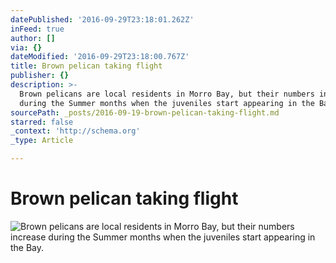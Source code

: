 ```yaml
---
datePublished: '2016-09-29T23:18:01.262Z'
inFeed: true
author: []
via: {}
dateModified: '2016-09-29T23:18:00.767Z'
title: Brown pelican taking flight
publisher: {}
description: >-
  Brown pelicans are local residents in Morro Bay, but their numbers increase
  during the Summer months when the juveniles start appearing in the Bay.
sourcePath: _posts/2016-09-19-brown-pelican-taking-flight.md
starred: false
_context: 'http://schema.org'
_type: Article

---
```

# Brown pelican taking flight
![Brown pelicans are local residents in Morro Bay, but their numbers increase during the Summer months when the juveniles start appearing in the Bay.](https://the-grid-user-content.s3-us-west-2.amazonaws.com/b9286bb6-c8a4-4d9b-907c-65c898e342a7.jpg)